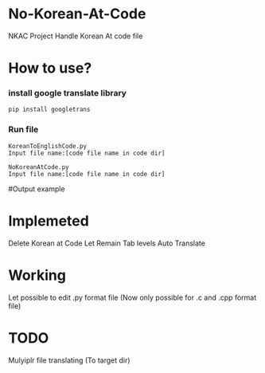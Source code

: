 # No-Korean-At-Code
NKAC Project
Handle Korean At code file


# How to use?
### install google translate library
```
pip install googletrans

```
### Run file
```
KoreanToEnglishCode.py
Input file name:[code file name in code dir]
```
```
NoKoreanAtCode.py
Input file name:[code file name in code dir]
```

#Output example




# Implemeted
Delete Korean at Code
Let Remain Tab levels
Auto Translate 

# Working
Let possible to edit .py format file (Now only possible for .c and .cpp format file)

# TODO
Mulyiplr file translating (To target dir) 
